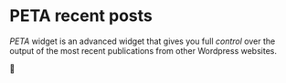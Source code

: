 # PETA recent posts

_PETA_ widget is an advanced widget that gives you full _control_ over the output of the most recent publications from other Wordpress websites.

:tada:
